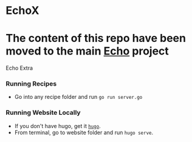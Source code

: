 # EchoX 

# The content of this repo have been moved to the main [Echo](https://github.com/labstack/echo) project

Echo Extra

### Running Recipes

- Go into any recipe folder and run `go run server.go`

### Running Website Locally

- If you don't have hugo, get it [`hugo`](https://gohugo.io).
- From terminal, go to website folder and run `hugo serve`.
